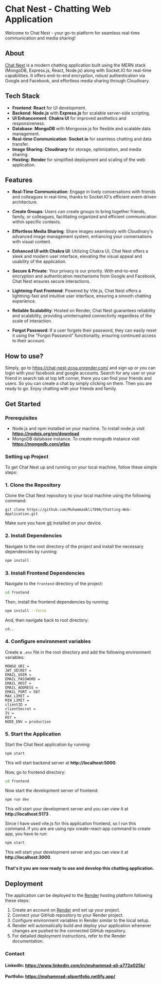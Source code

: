# Chat Nest - Chatting Web Application

Welcome to Chat Nest - your go-to platform for seamless real-time communication and media sharing!

## About

<a href="https://chat-nest-zcoa.onrender.com/" target="_blank">Chat Nest</a>
 is a modern chatting application built using the MERN stack (MongoDB, Express.js, React, Node.js) along with Socket.IO for real-time capabilities. It offers end-to-end encryption, robust authentication via Google and Facebook, and effortless media sharing through Cloudinary.

## Tech Stack

- **Frontend**: **React** for UI development.
- **Backend**: **Node.js** with **Express.js** for scalable server-side scripting.
- **UI Enhancement**: **Chakra UI** for improved aesthetics and responsiveness.
- **Database**: **MongoDB** with Mongoose.js for flexible and scalable data management.
- **Real-time Communication**: **Socket.io** for seamless chatting and data transfer.
- **Image Sharing**: **Cloudinary** for storage, optimization, and media sharing.
- **Hosting**: **Render** for simplified deployment and scaling of the web application.

## Features

- **Real-Time Communication**: Engage in lively conversations with friends and colleagues in real-time, thanks to Socket.IO's efficient event-driven architecture.

- **Create Groups**: Users can create groups to bring together friends, family, or colleagues, facilitating organized and efficient communication within specific contexts.
  
- **Effortless Media Sharing**: Share images seamlessly with Cloudinary's advanced image management system, enhancing your conversations with visual content.

- **Enhanced UI with Chakra UI**: Utilizing Chakra UI, Chat Nest offers a sleek and modern user interface, elevating the visual appeal and usability of the application.

- **Secure & Private**: Your privacy is our priority. With end-to-end encryption and authentication mechanisms from Google and Facebook, Chat Nest ensures secure interactions.
  
- **Lightning-Fast Frontend**: Powered by Vite.js, Chat Nest offers a lightning-fast and intuitive user interface, ensuring a smooth chatting experience.
  
- **Reliable Scalability**: Hosted on Render, Chat Nest guarantees reliability and scalability, providing uninterrupted connectivity regardless of the scale of interaction.

- **Forgot Password**: If a user forgets their password, they can easily reset it using the "Forgot Password" functionality, ensuring continued access to their account.

## How to use?

Simply, go to https://chat-nest-zcoa.onrender.com/ and sign up or you can login with your facebook and google accounts. Search for any user or your friend in search tab at top left corner, there you can find your friends and users. So you can create a chat by simply clicking on them.
Then you are ready to go. Enjoy chatting with your friends and family.

## Get Started

### Prerequisites

- Node.js and npm installed on your machine. To install node.js visit **https://nodejs.org/en/download**
- MongoDB database instance. To create mongodb instance visit **https://mongodb.com/atlas**

### Setting up Project 
To get Chat Nest up and running on your local machine, follow these simple steps:

### 1. Clone the Repository

Clone the Chat Nest repository to your local machine using the following command:

  ```git
  git clone https://github.com/MuhammadAli7896/Chatting-Web-Application.git
```
Make sure you have [git](https://git-scm.com/downloads) installed on your device.

### 2. Install Dependencies

Navigate to the root directory of the project and install the necessary dependencies by running:

```bash
npm install 
```
### 3. Install Frontend Dependencies

Navigate to the `frontend` directory of the project:

```bash
cd frontend
```

Then, install the frontend dependencies by running:

```bash
npm install --force
```

And, then navigate back to root directory:

```bash
cd..
```

### 4. Configure environment variables 

Create a `.env` file in the root directory and add the following environment variables:
```env
MONGO_URI = 
JWT_SECRET = 
EMAIL_USER = 
EMAIL_PASSWORD =  
EMAIL_HOST = 
EMAIL_ADDRESS = 
EMAIL_PORT = 587
MAX_LIMIT = 
MIN_LIMIT = 
clientID = 
clientSecret = 
IV = 
KEY = 
NODE_ENV = production
```

### 5. Start the Application

Start the Chat Nest application by running:

```bash
npm start
```

This will start backend server at **http://localhost:5000**.

Now, go to frontend directory:

```bash
cd frontend
```

Now start the development server of frontend:

```bash
npm run dev
```

This will start your development server and you can view it at **http://localhost:5173** .

Since I have used vite.js for this application frontend, so I run this command. If you are are using npx create-react-app command to create app, you have to run:

```bash
npm start
```

This will start your development server and you can view it at **http://localhost:3000**.

#### That's it you are now ready to use and develop this chatting application.

## Deployment

The application can be deployed to the [Render](https://render.com) hosting platform following these steps:

1. Create an account on [Render](https://dashboard.render.com/register) and set up your project.
2. Connect your GitHub repository to your Render project.
3. Configure environment variables in Render similar to the local setup.
4. Render will automatically build and deploy your application whenever changes are pushed to the connected GitHub repository.
5. For detailed deployment instructions, refer to the Render documentation.
   
### Contact

#### LinkedIn: https://www.linkedin.com/in/muhammad-ali-a772a025b/
#### Portfolio: https://muhammad-aliportfolio.netlify.app/
<br />
